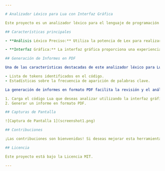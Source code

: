 ```yaml
---

# Analizador Léxico para Lua con Interfaz Gráfica

Este proyecto es un analizador léxico para el lenguaje de programación Lua implementado utilizando la herramienta Lex. Además, incluye una interfaz gráfica que permite a los usuarios analizar.

## Características principales

- **Análisis Léxico Preciso:** Utiliza la potencia de Lex para realizar un análisis léxico preciso y eficiente de los programas Lua, identificando tokens y palabras clave de manera adecuada.

- **Interfaz Gráfica:** La interfaz gráfica proporciona una experiencia de usuario amigable, permitiendo cargar y analizar fácilmente el código Lua.

## Generación de Informes en PDF

Una de las características destacadas de este analizador léxico para Lua es su capacidad para generar informes en formato PDF que contienen información relevante sobre el código Lua analizado. Estos informes incluyen:

- Lista de tokens identificados en el código.
- Estadísticas sobre la frecuencia de aparición de palabras clave.

La generación de informes en formato PDF facilita la revisión y el análisis detallado del código Lua, lo que puede ser útil para los desarrolladores y diseñadores. Para generar un informe en PDF, simplemente sigue estos pasos:

1. Carga el código Lua que deseas analizar utilizando la interfaz gráfica.
2. Generar un informe en formato PDF.

## Capturas de Pantalla

![Captura de Pantalla 1](screenshot1.png)

## Contribuciones

¡Las contribuciones son bienvenidas! Si deseas mejorar esta herramienta o agregar nuevas características, no dudes en hacer una solicitud de extracción.

## Licencia

Este proyecto está bajo la Licencia MIT. 

---
```

